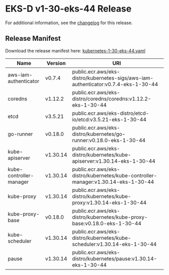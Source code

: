 # EKS-D v1-30-eks-44 Release

For additional information, see the [changelog](CHANGELOG-v1-30-eks-44.md) for this release.

## Release Manifest

Download the release manifest here: [kubernetes-1-30-eks-44.yaml](https://distro.eks.amazonaws.com/kubernetes-1-30/kubernetes-1-30-eks-44.yaml)

| Name | Version | URI |
|------|---------|-----|
| aws-iam-authenticator | v0.7.4 | public.ecr.aws/eks-distro/kubernetes-sigs/aws-iam-authenticator:v0.7.4-eks-1-30-44 |
| coredns | v1.12.2 | public.ecr.aws/eks-distro/coredns/coredns:v1.12.2-eks-1-30-44 |
| etcd | v3.5.21 | public.ecr.aws/eks-distro/etcd-io/etcd:v3.5.21-eks-1-30-44 |
| go-runner | v0.18.0 | public.ecr.aws/eks-distro/kubernetes/go-runner:v0.18.0-eks-1-30-44 |
| kube-apiserver | v1.30.14 | public.ecr.aws/eks-distro/kubernetes/kube-apiserver:v1.30.14-eks-1-30-44 |
| kube-controller-manager | v1.30.14 | public.ecr.aws/eks-distro/kubernetes/kube-controller-manager:v1.30.14-eks-1-30-44 |
| kube-proxy | v1.30.14 | public.ecr.aws/eks-distro/kubernetes/kube-proxy:v1.30.14-eks-1-30-44 |
| kube-proxy-base | v0.18.0 | public.ecr.aws/eks-distro/kubernetes/kube-proxy-base:v0.18.0-eks-1-30-44 |
| kube-scheduler | v1.30.14 | public.ecr.aws/eks-distro/kubernetes/kube-scheduler:v1.30.14-eks-1-30-44 |
| pause | v1.30.14 | public.ecr.aws/eks-distro/kubernetes/pause:v1.30.14-eks-1-30-44 |
